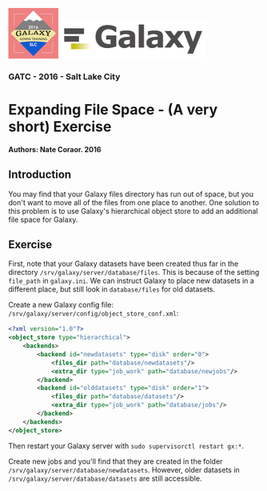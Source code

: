 ![GATC Logo](../../docs/shared-images/AdminTraining2016-100.png) ![galaxy logo](../../docs/shared-images/galaxy_logo_25percent_transparent.png)

### GATC - 2016 - Salt Lake City

# Expanding File Space - (A very short) Exercise

#### Authors: Nate Coraor. 2016

## Introduction

You may find that your Galaxy files directory has run out of space, but you don't want to move all of the files from one place to another. One solution to this problem is to use Galaxy's hierarchical object store to add an additional file space for Galaxy.

## Exercise

First, note that your Galaxy datasets have been created thus far in the directory `/srv/galaxy/server/database/files`. This is because of the setting `file_path` in `galaxy.ini`. We can instruct Galaxy to place new datasets in a different place, but still look in `database/files` for old datasets.

Create a new Galaxy config file: `/srv/galaxy/server/config/object_store_conf.xml`:

```xml
<?xml version="1.0"?>
<object_store type="hierarchical">
    <backends>
        <backend id="newdatasets" type="disk" order="0">
            <files_dir path="database/newdatasets"/>
            <extra_dir type="job_work" path="database/newjobs"/>
        </backend>
        <backend id="olddatasets" type="disk" order="1">
            <files_dir path="database/datasets"/>
            <extra_dir type="job_work" path="database/jobs"/>
        </backend>
    </backends>
</object_store>
```

Then restart your Galaxy server with `sudo supervisorctl restart gx:*`.

Create new jobs and you'll find that they are created in the folder `/srv/galaxy/server/database/newdatasets`. However, older datasets in `/srv/galaxy/server/database/datasets` are still accessible.
